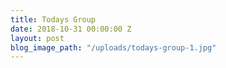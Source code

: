 ```yaml
---
title: Todays Group
date: 2018-10-31 00:00:00 Z
layout: post
blog_image_path: "/uploads/todays-group-1.jpg"
---
```


